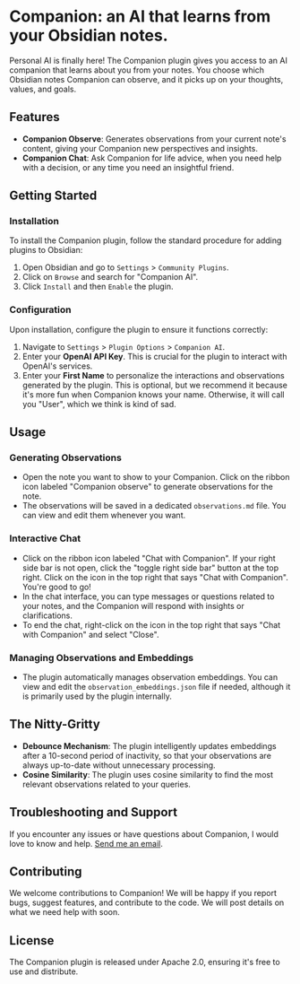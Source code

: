 # Companion: an AI that learns from your Obsidian notes.

Personal AI is finally here! The Companion plugin gives you access to an AI companion that learns about you from your notes. You choose which Obsidian notes Companion can observe, and it picks up on your thoughts, values, and goals.

## Features

- **Companion Observe**: Generates observations from your current note's content, giving your Companion new perspectives and insights.
- **Companion Chat**: Ask Companion for life advice, when you need help with a decision, or any time you need an insightful friend.

## Getting Started

### Installation

To install the Companion plugin, follow the standard procedure for adding plugins to Obsidian:

1. Open Obsidian and go to `Settings` > `Community Plugins`.
2. Click on `Browse` and search for "Companion AI".
3. Click `Install` and then `Enable` the plugin.

### Configuration

Upon installation, configure the plugin to ensure it functions correctly:

1. Navigate to `Settings` > `Plugin Options` > `Companion AI`.
2. Enter your **OpenAI API Key**. This is crucial for the plugin to interact with OpenAI's services.
3. Enter your **First Name** to personalize the interactions and observations generated by the plugin. This is optional, but we recommend it because it's more fun when Companion knows your name. Otherwise, it will call you "User", which we think is kind of sad.

## Usage

### Generating Observations

- Open the note you want to show to your Companion. Click on the ribbon icon labeled "Companion observe" to generate observations for the note.
- The observations will be saved in a dedicated `observations.md` file. You can view and edit them whenever you want.

### Interactive Chat

- Click on the ribbon icon labeled "Chat with Companion". If your right side bar is not open, click the "toggle right side bar" button at the top right. Click on the icon in the top right that says "Chat with Companion". You're good to go!
- In the chat interface, you can type messages or questions related to your notes, and the Companion will respond with insights or clarifications.
- To end the chat, right-click on the icon in the top right that says "Chat with Companion" and select "Close".

### Managing Observations and Embeddings

- The plugin automatically manages observation embeddings. You can view and edit the `observation_embeddings.json` file if needed, although it is primarily used by the plugin internally.

## The Nitty-Gritty

- **Debounce Mechanism**: The plugin intelligently updates embeddings after a 10-second period of inactivity, so that your observations are always up-to-date without unnecessary processing.
- **Cosine Similarity**: The plugin uses cosine similarity to find the most relevant observations related to your queries.

## Troubleshooting and Support

If you encounter any issues or have questions about Companion, I would love to know and help. [Send me an email](mailto:yaroslav@theslavant.com).

## Contributing

We welcome contributions to Companion! We will be happy if you report bugs, suggest features, and contribute to the code. We will post details on what we need help with soon.

## License

The Companion plugin is released under Apache 2.0, ensuring it's free to use and distribute.